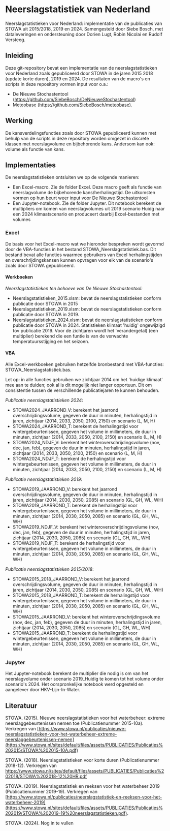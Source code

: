 # Neerslagstatistiek van Nederland
Neerslagstatistieken voor Nederland: implementatie van de publicaties van STOWA uit 2015/2018, 2019 en 2024.
Samengesteld door Siebe Bosch, met dataleveringen en ondersteuning door Dorien Lugt, Robin Nicolai en Rudolf Versteeg.

## Inleiding
Deze git-repository bevat een implementatie van de neerslagstatistieken voor Nederland zoals gepubliceerd door STOWA in de jaren 2015 2018 (update korte duren), 2019 en 2024.
De resultaten van de macro's en scripts in deze repository vormen input voor o.a.:

* De Nieuwe Stochastentool (https://github.com/SiebeBosch/DeNieuweStochastentool)
* Meteobase (https://github.com/SiebeBosch/meteobase).

## Werking
De kansverdelingsfuncties zoals door STOWA gepubliceerd kunnen met behulp van de scripts in deze repository worden omgezet in discrete klassen met neerslagvolume en bijbehorende kans. Andersom kan ook: volume als functie van kans.

## Implementaties
De neerslagstatistieken ontsluiten we op de volgende manieren:

* Een Excel-macro. Zie de folder Excel. Deze macro geeft als functie van neerslagvolume de bijbehorende kans/herhalingstijd. De uitkomsten vormen op hun beurt weer input voor De Nieuwe Stochastentool
* Een Jupyter-notebook. Zie de folder Jupyter. Dit notebook berekent de multipliers om komen van neerslagvolumes uit 2019 scenario Huidg naar een 2024 klimaatscenario en produceert daarbij Excel-bestanden met volumes

### Excel
De basis voor het Excel-macro wat we hieronder bespreken wordt gevormd door de VBA-functies in het bestand STOWA_Neerslagstatistiek.bas. Dit bestand bevat alle functies waarmee gebruikers van Excel herhalingstijden en overschrijdingskansen kunnen opvragen voor elk van de scenario's zoals door STOWA gepubliceerd.

#### Werkboeken
_Neerslagstatistieken ten behoeve van De Nieuwe Stochastentool:_
* Neerslagstatistieken_2015.xlsm: bevat de neerslagstatistieken conform publicatie door STOWA in 2015
* Neerslagstatistieken_2019.xlsm: bevat de neerslagstatistieken conform publicatie door STOWA in 2019.
* Neerslagstatistieken_2024.xlsm: bevat de neerslagstatistieken conform publicatie door STOWA in 2024. Statistieken klimaat 'huidig' ongewijzigd tov publicatie 2019. Voor de zichtjaren wordt het 'verandergetal) (een multiplier) berekend die een funtie is van de verwachte temperatuursstijging en het seizoen.

#### VBA
Alle Excel-werkboeken gebruiken hetzelfde bronbestand met VBA-functies: STOWA_Neerslagstatistiek.bas.

Let op: in alle functies gebruiken we zichtjaar 2014 om het 'huidige klimaat' mee aan te duiden; ook al is dit mogelijk niet langer opportuun. Dit om consistentie tussen de verschillende publicatiejaren te kunnen behouden.

_Publicatie neerslagstatistieken 2024_:
* STOWA2024_JAARROND_V: berekent het jaarrond overschrijdingsvolume, gegeven de duur in minuten, herhalingstijd in jaren, zichtjaar (2014, 2033, 2050, 2100, 2150) en scenario (L, M, H)
* STOWA2024_JAARROND_T: berekent de herhalingstijd voor wintergebeurtenissen, gegeven het volume in millimeters, de duur in minuten, zichtjaar (2014, 2033, 2050, 2100, 2150) en scenario (L, M, H) 
* STOWA2024_NDJF_V: berekent het winteroverschrijdingsvolume (nov, dec, jan, feb), gegeven de duur in minuten, herhalingstijd in jaren, zichtjaar (2014, 2033, 2050, 2100, 2150) en scenario (L, M, H)
* STOWA2024_NDJF_T: berekent de herhalingstijd voor wintergebeurtenissen, gegeven het volume in millimeters, de duur in minuten, zichtjaar (2014, 2033, 2050, 2100, 2150) en scenario (L, M, H)

_Publicatie neerslagstatistieken 2019_:
* STOWA2019_JAARROND_V: berekent het jaarrond overschrijdingsvolume, gegeven de duur in minuten, herhalingstijd in jaren, zichtjaar (2014, 2030, 2050, 2085) en scenario (GL, GH, WL, WH)
* STOWA2019_JAARROND_T: berekent de herhalingstijd voor wintergebeurtenissen, gegeven het volume in millimeters, de duur in minuten, zichtjaar (2014, 2030, 2050, 2085) en scenario (GL, GH, WL, WH) 
* STOWA2019_NDJF_V: berekent het winteroverschrijdingsvolume (nov, dec, jan, feb), gegeven de duur in minuten, herhalingstijd in jaren, zichtjaar (2014, 2030, 2050, 2085) en scenario (GL, GH, WL, WH)
* STOWA2019_NDJF_T: berekent de herhalingstijd voor wintergebeurtenissen, gegeven het volume in millimeters, de duur in minuten, zichtjaar (2014, 2030, 2050, 2085) en scenario (GL, GH, WL, WH)

_Publicatie neerslagstatistieken 2015/2018_:
* STOWA2015_2018_JAARROND_V: berekent het jaarrond overschrijdingsvolume, gegeven de duur in minuten, herhalingstijd in jaren, zichtjaar (2014, 2030, 2050, 2085) en scenario (GL, GH, WL, WH)
* STOWA2015_2018_JAARROND_T: berekent de herhalingstijd voor wintergebeurtenissen, gegeven het volume in millimeters, de duur in minuten, zichtjaar (2014, 2030, 2050, 2085) en scenario (GL, GH, WL, WH) 
* STOWA2015_JAARROND_V: berekent het winteroverschrijdingsvolume (nov, dec, jan, feb), gegeven de duur in minuten, herhalingstijd in jaren, zichtjaar (2014, 2030, 2050, 2085) en scenario (GL, GH, WL, WH)
* STOWA2015_JAARROND_T: berekent de herhalingstijd voor wintergebeurtenissen, gegeven het volume in millimeters, de duur in minuten, zichtjaar (2014, 2030, 2050, 2085) en scenario (GL, GH, WL, WH)


### Jupyter
Het Jupyter-notebook berekent de multiplier die nodig is om van het neerslagvolume onder scenario 2019_Huidig te komen tot het volume onder scenario's 2024.
Het oorspronkelijke notebook werd opgesteld en aangelever door HKV-Lijn-In-Water.

## Literatuur

STOWA. (2015). Nieuwe neerslagstatistieken voor het waterbeheer: extreme neerslaggebeurtenissen nemen toe (Publicatienummer 2015-10a). Verkregen van [https://www.stowa.nl/publicaties/nieuwe-neerslagstatistieken-voor-het-waterbeheer-extreme-neerslaggebeurtenissen-nemen](https://www.stowa.nl/sites/default/files/assets/PUBLICATIES/Publicaties%202015/STOWA%202015-10A.pdf)

STOWA. (2018). Neerslagstatistieken voor korte duren (Publicatienummer 2018-12). Verkregen van https://www.stowa.nl/sites/default/files/assets/PUBLICATIES/Publicaties%202018/STOWA%202018-12%20HR.pdf

STOWA. (2019). Neerslagstatistiek en reeksen voor het waterbeheer 2019 (Publicatienummer 2019-19). Verkregen van [https://www.stowa.nl/publicaties/neerslagstatistiek-en-reeksen-voor-het-waterbeheer-2019](https://www.stowa.nl/sites/default/files/assets/PUBLICATIES/Publicaties%202019/STOWA%202019-19%20neerslagstatistieken.pdf).

STOWA. (2024). Nog in te vullen





